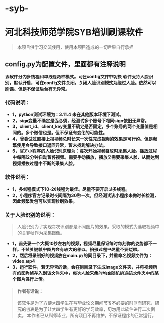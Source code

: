 # -syb-
# 河北科技师范学院SYB培训刷课软件
> 本项目供学习交流使用，使用本项目造成的一切后果自行承担


## config.py为配置文件，里面都有注释说明

**该软件分为多线程和单线程两种模式。可在config文件中切换**
**软件支持人脸识别，默认开启，可在config文件关闭。关闭人脸识别模式为绕过人脸。依然可以刷课。但是不保证后台有无异常。**

### 代码说明：
- **1，python测试环境为：3.11.4 未在其他版本环境下测试。**
- **2，sign变量不确定是否必须，经测试多个账号下相同sign依旧无异常。**
- **3，client_id、client_key变量不确定是否固定，多个账号的两个变量值是相同的。多个微信也是。但不保证有变化的可能性。**
- **4，曾尝试过直接上报视频总时长来一次性完成视频的效果是可行的。但是频繁使用会导致接口返回异常，暂未找到解决办法。**
- **5，官方小程序的人脸识别原理为：每次开始视频播放时采集人脸。播放过程中每隔12分钟自动暂停视频。需要手动播放，播放又需要采集人脸，从而达到视频播放过程中不断的采集人脸。**

### 软件说明：
- **1，多线程模式下10-20线程为最佳。尽量不要开启过多线程。**
- **2，小程序官方记录时长间隔为30秒一次。但经测试该小程序未做时长检测，因此频繁发包可以实现秒刷效果。**

### 关于人脸识别的说明：

> 人脸识别为了实现每次识别都是不同图片的效果。采取的模式为选取视频中的关键帧作为采集图像。
> 
- **1，首先录一个大概10秒左右的视频，视频尽量保证每时每刻你的姿势都不一样。不然关键帧中图片会有较大的相似。拍摄过程中尽量不要眨眼。**
- **2，然后将录制好的视频放在main.py的同目录下，并重命名视频文件为：video.mp4**
- **3，运行软件，若无异常的话，会在同目录下生成image文件夹，并将视频所有的图片帧存入到该文件夹中，每次人脸采集时均会随机挑选该文件夹中的某个图片进行上传。**


> #### 作者有话说：
> 该软件是为了方便大四学生在写毕业论文期间节省不必要的时间而研究，研究的初衷是为了让大四学生有更好的学习效率，切勿用此软件进行二次倒卖。
> 本作者已从科师毕业，所有项目不再维护，不保证程序的正常运行。
